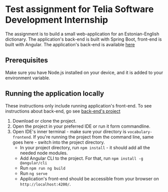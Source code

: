 # Test assignment for Telia Software Development Internship
The assignment is to build a small web-application for an Estonian-English dictionary.
The application's back-end is built with Spring Boot, front-end is built with Angular.
The application's back-end is available [here](https://github.com/anetaclaudia/vocabulary-backend)

## Prerequisites
Make sure you have Node.js installed on your device, and it is added to your environment variable.

## Running the application locally
These instructions only include running application's front-end. To see instructions about back-end, go see [back-end's project](https://github.com/anetaclaudia/vocabulary-backend)
1. Download or clone the project.
2. Open the project in your preferred IDE or run it form commandline.
3. Open IDE's inner terminal - make sure your directory is `vocabulary-frontend`. If you're running the project from the command line, same goes here - switch into the project directory.
   - In your project directory, run `npm install` - it should add all the needed node modules.
   - Add Angular CLI to the project. For that, run `npm install -g @angular/cli`
   - Run `npm run ng build`
   - Run `ng serve`
   - Application's front-end should be accessible from your browser on `http://localhost:4200/`. 

